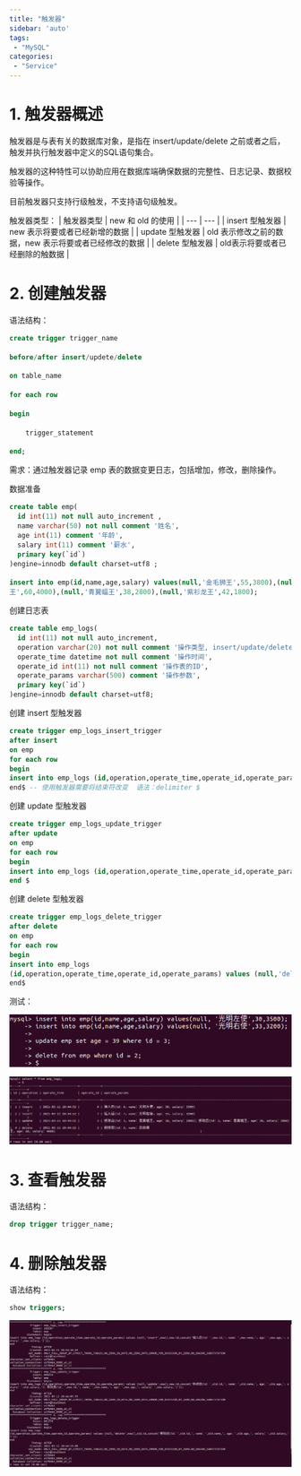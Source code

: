 ```yaml
---
title: "触发器"
sidebar: 'auto'
tags:
 - "MySQL"
categories: 
 - "Service"
---
```


# 1. 触发器概述

触发器是与表有关的数据库对象，是指在 insert/update/delete 之前或者之后，触发并执行触发器中定义的SQL语句集合。

触发器的这种特性可以协助应用在数据库端确保数据的完整性、日志记录、数据校验等操作。

目前触发器只支持行级触发，不支持语句级触发。

触发器类型：
| 触发器类型 | new 和 old 的使用 |
| --- | --- |
| insert 型触发器 | new 表示将要或者已经新增的数据 |
| update 型触发器 | old 表示修改之前的数据，new 表示将要或者已经修改的数据 |
| delete 型触发器 | old表示将要或者已经删除的触数据 |

# 2. 创建触发器

语法结构：

```sql
create trigger trigger_name

before/after insert/updete/delete

on table_name 

for each row

begin

    trigger_statement
    
end;
```

需求：通过触发器记录 emp 表的数据变更日志，包括增加，修改，删除操作。

数据准备

```sql
create table emp(
  id int(11) not null auto_increment ,
  name varchar(50) not null comment '姓名',
  age int(11) comment '年龄',
  salary int(11) comment '薪水',
  primary key(`id`)
)engine=innodb default charset=utf8 ;

insert into emp(id,name,age,salary) values(null,'金毛狮王',55,3800),(null,'白眉鹰
王',60,4000),(null,'青翼蝠王',38,2800),(null,'紫衫龙王',42,1800);
```

创建日志表

```sql
create table emp_logs(
  id int(11) not null auto_increment,
  operation varchar(20) not null comment '操作类型, insert/update/delete',
  operate_time datetime not null comment '操作时间',
  operate_id int(11) not null comment '操作表的ID',
  operate_params varchar(500) comment '操作参数',
  primary key(`id`)
)engine=innodb default charset=utf8;
```

创建 insert 型触发器

```sql
create trigger emp_logs_insert_trigger
after insert
on emp
for each row
begin
insert into emp_logs (id,operation,operate_time,operate_id,operate_params) values (null,'insert',now(),new.id,concat('插入后(id：',new.id,'，name：',new.name,'，age：',new.age,'，salary：',new.salary,')'));
end$ -- 使用触发器需要将结束符改变  语法：delimiter $
```

创建 update 型触发器

```sql
create trigger emp_logs_update_trigger
after update
on emp
for each row
begin
insert into emp_logs (id,operation,operate_time,operate_id,operate_params) values (null,'update',now(),new.id,concat('修改前(id：',old.id,'，name：',old.name,'，age：',old.age,'，salary：',old.salary,')；修改后(id：',new.id,'，name：',new.name,'，age：',new.age,'，salary：',new.salary,')'));
end $
```

创建 delete 型触发器

```sql
create trigger emp_logs_delete_trigger
after delete
on emp
for each row
begin 
insert into emp_logs
(id,operation,operate_time,operate_id,operate_params) values (null,'delete',now(),old.id,concat('删除前(id：',old.id,'，name：',old.name,'，age：',old.age,'，salary：',old.salary,')'));
end$
```

测试：

![d5d7960f87f20dfec53509a795347c6a.png](./image/d5d7960f87f20dfec53509a795347c6a.png)

![71f940935b9802acdde64551b7b3d011.png](./image/71f940935b9802acdde64551b7b3d011.png)

# 3. 查看触发器

语法结构：

```sql
drop trigger trigger_name;
```

# 4. 删除触发器

语法结构：

```sql
show triggers;
```

![7b3ef621cae2b3f6032da9ecb66a0a7c.png](./image/7b3ef621cae2b3f6032da9ecb66a0a7c.png)

